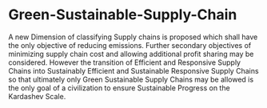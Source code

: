 # Green-Sustainable-Supply-Chain
A new Dimension of classifying Supply chains is proposed which shall have the only objective of reducing emissions. Further secondary objectives of minimizing supply chain cost and allowing additional profit sharing may be considered. However the transition of Efficient and Responsive Supply Chains into Sustainably Efficient and Sustainable Responsive Supply Chains so that ultimately only Green Sustainable Supply Chains may be allowed is the only goal of a civilization to ensure Sustainable Progress on the Kardashev Scale.
